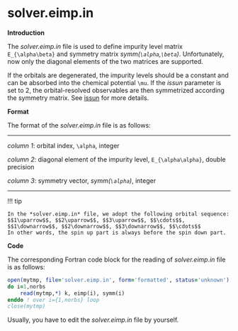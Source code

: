 # solver.eimp.in

**Introduction**

The *solver.eimp.in* file is used to define impurity level matrix ``E_{\alpha\beta}`` and symmetry matrix *symm(``\alpha``,``\beta``)*. Unfortunately, now only the diagonal elements of the two matrices are supported.

If the orbitals are degenerated, the impurity levels should be a constant and can be absorbed into the chemical potential ``\mu``. If the *issun* parameter is set to 2, the orbital-resolved observables are then symmetrized according the symmetry matrix. See [issun](p_issun.md) for more details.

**Format**

The format of the *solver.eimp.in* file is as follows:

---

*column 1*: orbital index, ``\alpha``, integer

*column 2*: diagonal element of the impurity level, ``E_{\alpha\alpha}``, double precision

*column 3*: symmetry vector, *symm(``\alpha``)*, integer

---

!!! tip

    In the *solver.eimp.in* file, we adopt the following orbital sequence:
    $$1\uparrow$$, $$2\uparrow$$, $$3\uparrow$$, $$\cdots$$, $$1\downarrow$$, $$2\downarrow$$, $$3\downarrow$$, $$\cdots$$
    In other words, the spin up part is always before the spin down part.

**Code**

The corresponding Fortran code block for the reading of *solver.eimp.in* file is as follows:

```fortran
open(mytmp, file='solver.eimp.in', form='formatted', status='unknown')
do i=1,norbs
    read(mytmp,*) k, eimp(i), symm(i)
enddo ! over i={1,norbs} loop
close(mytmp)
```

Usually, you have to edit the *solver.eimp.in* file by yourself.